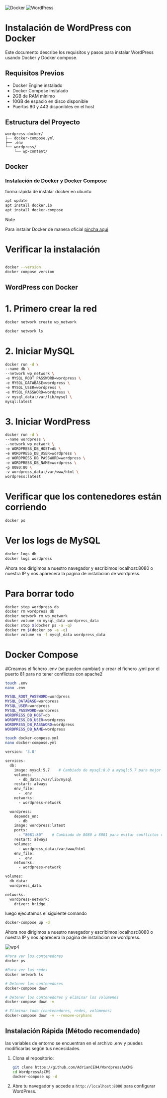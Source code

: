 ![Docker](https://img.shields.io/badge/docker-%230db7ed.svg?style=for-the-badge&logo=docker&logoColor=white)
![WordPress](https://img.shields.io/badge/WordPress-%23117AC9.svg?style=for-the-badge&logo=WordPress&logoColor=white)

# Instalación de WordPress con Docker

Este documento describe los requisitos y pasos para instalar WordPress usando Docker y Docker compose.

## Requisitos Previos

- Docker Engine instalado 
- Docker Compose instalado 
- 2GB de RAM mínimo
- 10GB de espacio en disco disponible
- Puertos 80 y 443 disponibles en el host

## Estructura del Proyecto

```
wordpress-docker/
├── docker-compose.yml
├── .env
└── wordpress/
    └── wp-content/
```

## Docker

### Instalación de Docker y Docker Compose

forma rápida de instalar docker en ubuntu

```bash
apt update
apt install docker.io
apt install docker-compose

```
> [!NOTE]
> Para instalar Docker de manera oficial [pincha aqui](https://docs.docker.com/engine/install/ubuntu/)

# Verificar la instalación

```bash

docker --version
docker compose version

```

## WordPress con Docker

# 1. Primero crear la red
```bash
docker network create wp_network
```
```bash
docker network ls
```

# 2. Iniciar MySQL
```bash
docker run -d \
--name db \
--network wp_network \
-e MYSQL_ROOT_PASSWORD=wordpress \
-e MYSQL_DATABASE=wordpress \
-e MYSQL_USER=wordpress \
-e MYSQL_PASSWORD=wordpress \
-v mysql_data:/var/lib/mysql \
mysql:latest
```

# 3. Iniciar WordPress
```bash
docker run -d \
--name wordpress \
--network wp_network \
-e WORDPRESS_DB_HOST=db \
-e WORDPRESS_DB_USER=wordpress \
-e WORDPRESS_DB_PASSWORD=wordpress \
-e WORDPRESS_DB_NAME=wordpress \
-p 8080:80 \
-v wordpress_data:/var/www/html \
wordpress:latest
```

# Verificar que los contenedores están corriendo
```bash
docker ps
```

# Ver los logs de MySQL
```bash
docker logs db
docker logs wordpress
```



Ahora nos dirigimos a nuestro navegador y escribimos localhost:8080 o nuestra IP y nos aparecera la pagina de instalacion de wordpress.




# Para borrar todo
```bash
docker stop wordpress db
docker rm wordpress db
docker network rm wp_network
docker volume rm mysql_data wordpress_data
docker stop $(docker ps -a -q)
docker rm $(docker ps -a -q)
docker volume rm -f mysql_data wordpress_data
```


# Docker Compose

#Creamos el fichero .env (se pueden cambiar) y crear el fichero .yml por el puerto 81 para no tener conflictos con apache2
```bash
touch .env
nano .env
```
```bash
MYSQL_ROOT_PASSWORD=wordpress
MYSQL_DATABASE=wordpress
MYSQL_USER=wordpress
MYSQL_PASSWORD=wordpress
WORDPRESS_DB_HOST=db
WORDPRESS_DB_USER=wordpress
WORDPRESS_DB_PASSWORD=wordpress
WORDPRESS_DB_NAME=wordpress
```
```bash
touch docker-compose.yml
nano docker-compose.yml
```
```bash
version: '3.8'

services:
  db:
    image: mysql:5.7    # Cambiado de mysql:8.0 a mysql:5.7 para mejor compatibilidad
    volumes:
      - db_data:/var/lib/mysql
    restart: always
    env_file:
      - .env
    networks:
      - wordpress-network

  wordpress:
    depends_on:
      - db
    image: wordpress:latest
    ports:
      - "8081:80"    # Cambiado de 8080 a 8081 para evitar conflictos con Apache
    restart: always
    volumes:
      - wordpress_data:/var/www/html
    env_file:
      - .env
    networks:
      - wordpress-network

volumes:
  db_data:
  wordpress_data:

networks:
  wordpress-network:
    driver: bridge

```

luego ejecutamos el siguiente comando

```bash
docker-compose up -d
```

Ahora nos dirigimos a nuestro navegador y escribimos localhost:8080 o nuestra IP y nos aparecera la pagina de instalacion de wordpress.


![wp4](image-4.png)

```bash
#Para ver los contenedores
docker ps

#Para ver las redes
docker network ls

# Detener los contenedores
docker-compose down

# Detener los contenedores y eliminar los volúmenes
docker-compose down -v

# Eliminar todo (contenedores, redes, volúmenes)
docker-compose down -v --remove-orphans
```

## Instalación Rápida (Método recomendado)
las variables de entorno se encuentran en el archivo .env y puedes modificarlas según tus necesidades.

1. Clona el repositorio:
   ```bash
   git clone https://github.com/AdrianCE94/WordpressAsCMS
   cd WordpressAsCMS
   docker-compose up -d
    ```
2. Abre tu navegador y accede a `http://localhost:8080` para configurar WordPress.

